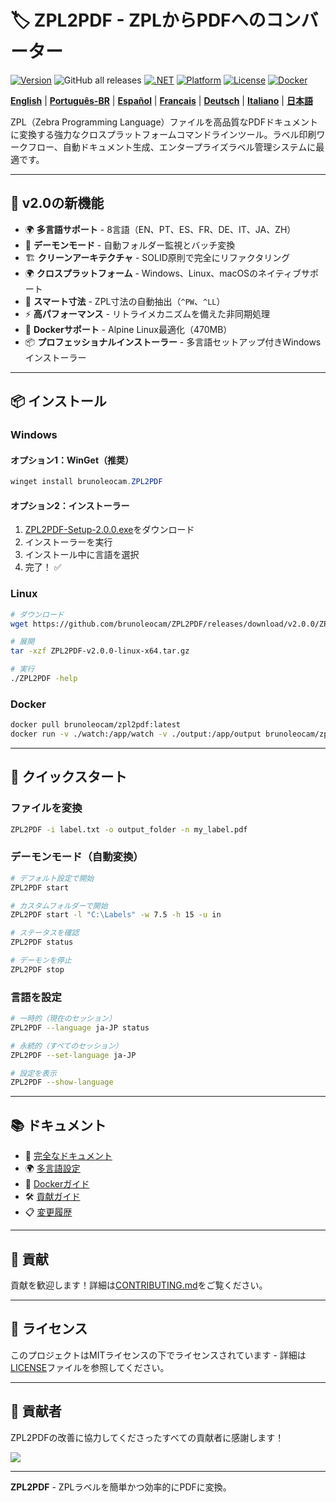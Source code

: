 # 🏷️ ZPL2PDF - ZPLからPDFへのコンバーター

[![Version](https://img.shields.io/badge/version-2.0.0-blue.svg)](https://github.com/brunoleocam/ZPL2PDF/releases)
![GitHub all releases](https://img.shields.io/github/downloads/brunoleocam/ZPL2PDF/total)
[![.NET](https://img.shields.io/badge/.NET-9.0-purple.svg)](https://dotnet.microsoft.com/download)
[![Platform](https://img.shields.io/badge/platform-Windows%20%7C%20Linux%20%7C%20macOS-lightgrey.svg)](https://github.com/brunoleocam/ZPL2PDF)
[![License](https://img.shields.io/badge/license-MIT-green.svg)](../../LICENSE)
[![Docker](https://img.shields.io/badge/docker-Alpine%20470MB-blue.svg)](https://hub.docker.com/r/brunoleocam/zpl2pdf)

**[English](../../README.md)** | **[Português-BR](README.pt-BR.md)** | **[Español](README.es-ES.md)** | **[Français](README.fr-FR.md)** | **[Deutsch](README.de-DE.md)** | **[Italiano](README.it-IT.md)** | **[日本語](#)**

ZPL（Zebra Programming Language）ファイルを高品質なPDFドキュメントに変換する強力なクロスプラットフォームコマンドラインツール。ラベル印刷ワークフロー、自動ドキュメント生成、エンタープライズラベル管理システムに最適です。

---

## 🚀 **v2.0の新機能**

- 🌍 **多言語サポート** - 8言語（EN、PT、ES、FR、DE、IT、JA、ZH）
- 🔄 **デーモンモード** - 自動フォルダー監視とバッチ変換
- 🏗️ **クリーンアーキテクチャ** - SOLID原則で完全にリファクタリング
- 🌍 **クロスプラットフォーム** - Windows、Linux、macOSのネイティブサポート
- 📐 **スマート寸法** - ZPL寸法の自動抽出（`^PW`、`^LL`）
- ⚡ **高パフォーマンス** - リトライメカニズムを備えた非同期処理
- 🐳 **Dockerサポート** - Alpine Linux最適化（470MB）
- 📦 **プロフェッショナルインストーラー** - 多言語セットアップ付きWindowsインストーラー

---

## 📦 **インストール**

### **Windows**

#### オプション1：WinGet（推奨）
```powershell
winget install brunoleocam.ZPL2PDF
```

#### オプション2：インストーラー
1. [ZPL2PDF-Setup-2.0.0.exe](https://github.com/brunoleocam/ZPL2PDF/releases/latest)をダウンロード
2. インストーラーを実行
3. インストール中に言語を選択
4. 完了！ ✅

### **Linux**

```bash
# ダウンロード
wget https://github.com/brunoleocam/ZPL2PDF/releases/download/v2.0.0/ZPL2PDF-v2.0.0-linux-x64.tar.gz

# 展開
tar -xzf ZPL2PDF-v2.0.0-linux-x64.tar.gz

# 実行
./ZPL2PDF -help
```

### **Docker**

```bash
docker pull brunoleocam/zpl2pdf:latest
docker run -v ./watch:/app/watch -v ./output:/app/output brunoleocam/zpl2pdf:latest
```

---

## 🚀 **クイックスタート**

### **ファイルを変換**
```bash
ZPL2PDF -i label.txt -o output_folder -n my_label.pdf
```

### **デーモンモード（自動変換）**
```bash
# デフォルト設定で開始
ZPL2PDF start

# カスタムフォルダーで開始
ZPL2PDF start -l "C:\Labels" -w 7.5 -h 15 -u in

# ステータスを確認
ZPL2PDF status

# デーモンを停止
ZPL2PDF stop
```

### **言語を設定**
```bash
# 一時的（現在のセッション）
ZPL2PDF --language ja-JP status

# 永続的（すべてのセッション）
ZPL2PDF --set-language ja-JP

# 設定を表示
ZPL2PDF --show-language
```

---

## 📚 **ドキュメント**

- 📖 [完全なドキュメント](../README.md)
- 🌍 [多言語設定](../guides/LANGUAGE_CONFIGURATION.md)
- 🐳 [Dockerガイド](../guides/DOCKER_GUIDE.md)
- 🛠️ [貢献ガイド](../../CONTRIBUTING.md)
- 📋 [変更履歴](../../CHANGELOG.md)

---

## 🤝 **貢献**

貢献を歓迎します！詳細は[CONTRIBUTING.md](../../CONTRIBUTING.md)をご覧ください。

---

## 📄 **ライセンス**

このプロジェクトはMITライセンスの下でライセンスされています - 詳細は[LICENSE](../../LICENSE)ファイルを参照してください。

---

## 👥 **貢献者**

ZPL2PDFの改善に協力してくださったすべての貢献者に感謝します！

<a href="https://github.com/brunoleocam/ZPL2PDF/graphs/contributors">
  <img src="https://contrib.rocks/image?repo=brunoleocam/ZPL2PDF" />
</a>

---

**ZPL2PDF** - ZPLラベルを簡単かつ効率的にPDFに変換。

